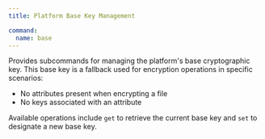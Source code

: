 ```yaml
---
title: Platform Base Key Management

command:
  name: base
---
```


Provides subcommands for managing the platform's base cryptographic key.
This base key is a fallback used for encryption operations in specific scenarios:

- No attributes present when encrypting a file
- No keys associated with an attribute

Available operations include `get` to retrieve the current base key and `set` to designate a new base key.
